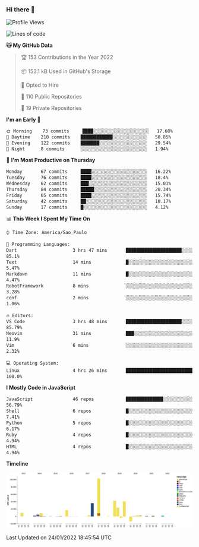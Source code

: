 ### Hi there 👋

<!--START_SECTION:waka-->
![Profile Views](http://img.shields.io/badge/Profile%20Views-0-blue)

![Lines of code](https://img.shields.io/badge/From%20Hello%20World%20I%27ve%20Written-294%20Thousand%20lines%20of%20code-blue)

**🐱 My GitHub Data** 

> 🏆 153 Contributions in the Year 2022
 > 
> 📦 153.1 kB Used in GitHub's Storage 
 > 
> 💼 Opted to Hire
 > 
> 📜 110 Public Repositories 
 > 
> 🔑 19 Private Repositories  
 > 
**I'm an Early 🐤** 

```text
🌞 Morning    73 commits     ████░░░░░░░░░░░░░░░░░░░░░   17.68% 
🌆 Daytime    210 commits    ████████████░░░░░░░░░░░░░   50.85% 
🌃 Evening    122 commits    ███████░░░░░░░░░░░░░░░░░░   29.54% 
🌙 Night      8 commits      ░░░░░░░░░░░░░░░░░░░░░░░░░   1.94%

```
📅 **I'm Most Productive on Thursday** 

```text
Monday       67 commits     ████░░░░░░░░░░░░░░░░░░░░░   16.22% 
Tuesday      76 commits     ████░░░░░░░░░░░░░░░░░░░░░   18.4% 
Wednesday    62 commits     ███░░░░░░░░░░░░░░░░░░░░░░   15.01% 
Thursday     84 commits     █████░░░░░░░░░░░░░░░░░░░░   20.34% 
Friday       65 commits     ████░░░░░░░░░░░░░░░░░░░░░   15.74% 
Saturday     42 commits     ██░░░░░░░░░░░░░░░░░░░░░░░   10.17% 
Sunday       17 commits     █░░░░░░░░░░░░░░░░░░░░░░░░   4.12%

```


📊 **This Week I Spent My Time On** 

```text
⌚︎ Time Zone: America/Sao_Paulo

💬 Programming Languages: 
Dart                     3 hrs 47 mins       █████████████████████░░░░   85.1% 
Text                     14 mins             █░░░░░░░░░░░░░░░░░░░░░░░░   5.47% 
Markdown                 11 mins             █░░░░░░░░░░░░░░░░░░░░░░░░   4.47% 
RobotFramework           8 mins              ░░░░░░░░░░░░░░░░░░░░░░░░░   3.28% 
conf                     2 mins              ░░░░░░░░░░░░░░░░░░░░░░░░░   1.06%

🔥 Editors: 
VS Code                  3 hrs 48 mins       █████████████████████░░░░   85.79% 
Neovim                   31 mins             ███░░░░░░░░░░░░░░░░░░░░░░   11.9% 
Vim                      6 mins              ░░░░░░░░░░░░░░░░░░░░░░░░░   2.32%

💻 Operating System: 
Linux                    4 hrs 26 mins       █████████████████████████   100.0%

```

**I Mostly Code in JavaScript** 

```text
JavaScript               46 repos            ██████████████░░░░░░░░░░░   56.79% 
Shell                    6 repos             █░░░░░░░░░░░░░░░░░░░░░░░░   7.41% 
Python                   5 repos             █░░░░░░░░░░░░░░░░░░░░░░░░   6.17% 
Ruby                     4 repos             █░░░░░░░░░░░░░░░░░░░░░░░░   4.94% 
HTML                     4 repos             █░░░░░░░░░░░░░░░░░░░░░░░░   4.94%

```


**Timeline**

![Chart not found](https://raw.githubusercontent.com/jampow/jampow/master/charts/bar_graph.png) 


 Last Updated on 24/01/2022 18:45:54 UTC
<!--END_SECTION:waka-->
